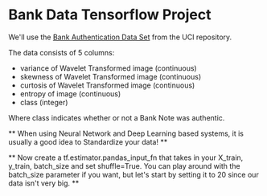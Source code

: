 # Bank Data Tensorflow Project
We'll use the <a href='https://archive.ics.uci.edu/ml/datasets/banknote+authentication'>Bank Authentication Data Set</a> from the UCI repository.

The data consists of 5 columns:

* variance of Wavelet Transformed image (continuous)
* skewness of Wavelet Transformed image (continuous)
* curtosis of Wavelet Transformed image (continuous)
* entropy of image (continuous)
* class (integer)

Where class indicates whether or not a Bank Note was authentic.

** When using Neural Network and Deep Learning based systems, it is usually a good idea to Standardize your data! **

** Now create a tf.estimator.pandas_input_fn that takes in your X_train, y_train, batch_size and set shuffle=True. You can play around with the batch_size parameter if you want, but let's start by setting it to 20 since our data isn't very big. **

